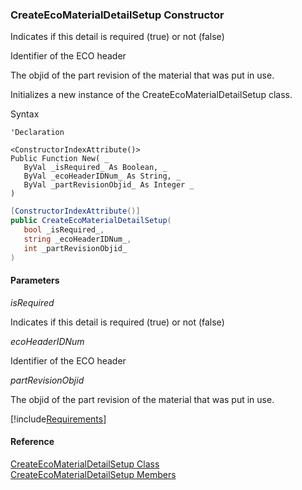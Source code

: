 ﻿### CreateEcoMaterialDetailSetup Constructor

Indicates if this detail is required (true) or not (false)

Identifier of the ECO header

The objid of the part revision of the material that was put in use.

Initializes a new instance of the CreateEcoMaterialDetailSetup class.

Syntax

```vbnet
'Declaration

<ConstructorIndexAttribute()>
Public Function New( _
   ByVal _isRequired_ As Boolean, _
   ByVal _ecoHeaderIDNum_ As String, _
   ByVal _partRevisionObjid_ As Integer _
)
```

```csharp
[ConstructorIndexAttribute()]
public CreateEcoMaterialDetailSetup( 
   bool _isRequired_,
   string _ecoHeaderIDNum_,
   int _partRevisionObjid_
)
```

#### Parameters

_isRequired_

Indicates if this detail is required (true) or not (false)

_ecoHeaderIDNum_

Identifier of the ECO header

_partRevisionObjid_

The objid of the part revision of the material that was put in use.

[!include[Requirements](../partials/requirements.md)]

#### Reference

[CreateEcoMaterialDetailSetup Class](FChoice.Toolkits.Clarify~FChoice.Toolkits.Clarify.DepotRepair.CreateEcoMaterialDetailSetup.md)  
[CreateEcoMaterialDetailSetup Members](FChoice.Toolkits.Clarify~FChoice.Toolkits.Clarify.DepotRepair.CreateEcoMaterialDetailSetup_members.md)